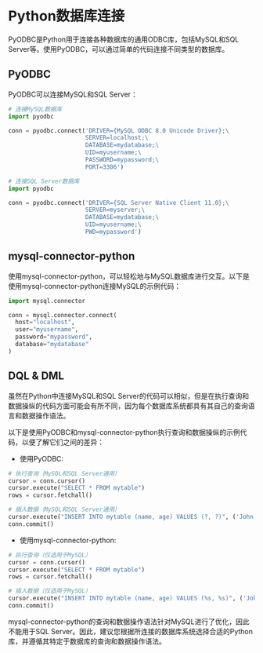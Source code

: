 # Python数据库连接

PyODBC是Python用于连接各种数据库的通用ODBC库，包括MySQL和SQL Server等。使用PyODBC，可以通过简单的代码连接不同类型的数据库。

## PyODBC

PyODBC可以连接MySQL和SQL Server：

```python
# 连接MySQL数据库
import pyodbc

conn = pyodbc.connect('DRIVER={MySQL ODBC 8.0 Unicode Driver};\
                      SERVER=localhost;\
                      DATABASE=mydatabase;\
                      UID=myusername;\
                      PASSWORD=mypassword;\
                      PORT=3306')

# 连接SQL Server数据库
import pyodbc

conn = pyodbc.connect('DRIVER={SQL Server Native Client 11.0};\
                      SERVER=myserver;\
                      DATABASE=mydatabase;\
                      UID=myusername;\
                      PWD=mypassword')
```

## mysql-connector-python

使用mysql-connector-python，可以轻松地与MySQL数据库进行交互。以下是使用mysql-connector-python连接MySQL的示例代码：

```python
import mysql.connector

conn = mysql.connector.connect(
  host="localhost",
  user="myusername",
  password="mypassword",
  database="mydatabase"
)
```

## DQL & DML

虽然在Python中连接MySQL和SQL Server的代码可以相似，但是在执行查询和数据操纵的代码方面可能会有所不同，因为每个数据库系统都具有其自己的查询语言和数据操作语法。

以下是使用PyODBC和mysql-connector-python执行查询和数据操纵的示例代码，以便了解它们之间的差异：

* 使用PyODBC:

```python
# 执行查询（MySQL和SQL Server通用）
cursor = conn.cursor()
cursor.execute("SELECT * FROM mytable")
rows = cursor.fetchall()

# 插入数据（MySQL和SQL Server通用）
cursor.execute("INSERT INTO mytable (name, age) VALUES (?, ?)", ('John', 25))
conn.commit()
```

* 使用mysql-connector-python:

```python
# 执行查询（仅适用于MySQL）
cursor = conn.cursor()
cursor.execute("SELECT * FROM mytable")
rows = cursor.fetchall()

# 插入数据（仅适用于MySQL）
cursor.execute("INSERT INTO mytable (name, age) VALUES (%s, %s)", ('John', 25))
conn.commit()
```

mysql-connector-python的查询和数据操作语法针对MySQL进行了优化，因此不能用于SQL Server。因此，建议您根据所连接的数据库系统选择合适的Python库，并遵循其特定于数据库的查询和数据操作语法。
